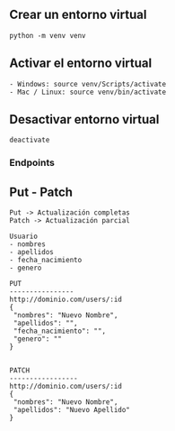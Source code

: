 ## Crear un entorno virtual

```
python -m venv venv
```

## Activar el entorno virtual

```
- Windows: source venv/Scripts/activate
- Mac / Linux: source venv/bin/activate
```

## Desactivar entorno virtual

```
deactivate
```

### Endpoints

## Put - Patch

```
Put -> Actualización completas
Patch -> Actualización parcial

Usuario
- nombres
- apellidos
- fecha_nacimiento
- genero

PUT
----------------
http://dominio.com/users/:id
{
 "nombres": "Nuevo Nombre",
 "apellidos": "",
 "fecha_nacimiento": "",
 "genero": ""
}


PATCH
-----------------
http://dominio.com/users/:id
{
 "nombres": "Nuevo Nombre",
 "apellidos": "Nuevo Apellido"
}
```
